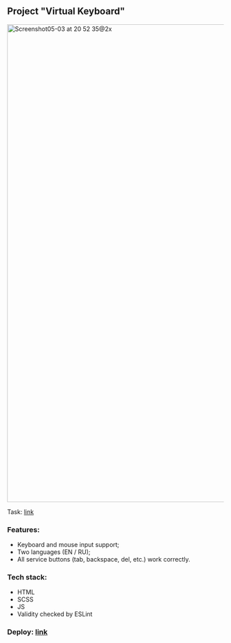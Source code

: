 ## Project "Virtual Keyboard"

<img width="1108" alt="Screenshot05-03 at 20 52 35@2x" src="https://user-images.githubusercontent.com/81368535/236002697-7cb451b1-c2d1-4d50-be06-72ee6bd7d341.png">

Task: [link](https://github.com/rolling-scopes-school/tasks/blob/master/tasks/virtual-keyboard/virtual-keyboard-en.md)

### Features: 
- Keyboard and mouse input support;
- Two languages (EN / RU);
- All service buttons (tab, backspace, del, etc.) work correctly. 

### Tech stack: 
- HTML
- SCSS
- JS
- Validity checked by ESLint

### Deploy: [link](https://freightdh.github.io/virtual-keyboard/virtual-keyboard/)
